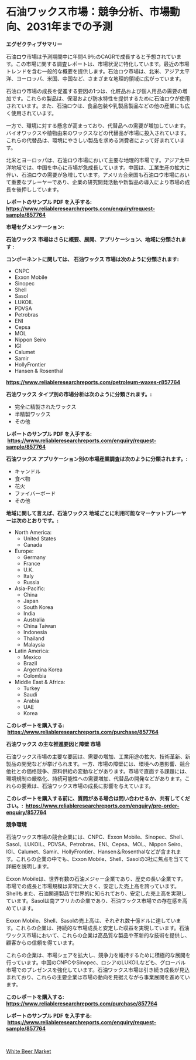 <p><h1>石油ワックス市場：競争分析、市場動向、2031年までの予測</h1></p><p><strong>エグゼクティブサマリー</strong></p>
<p><p>石油ロウ市場は予測期間中に年間4.9％のCAGRで成長すると予想されています。この市場に関する調査レポートは、市場状況に特化しています。最近の市場トレンドを含む一般的な概要を提供します。石油ロウ市場は、北米、アジア太平洋、ヨーロッパ、米国、中国など、さまざまな地理的領域に広がっています。</p><p>石油ロウ市場の成長を促進する要因の1つは、化粧品および個人用品の需要の増加です。これらの製品は、保湿および防水特性を提供するために石油ロウが使用されています。また、石油ロウは、食品包装や乳製品製品などの他の産業にも広く使用されています。</p><p>一方で、環境に対する懸念が高まっており、代替品への需要が増加しています。バイオワックスや植物由来のワックスなどの代替品が市場に投入されています。これらの代替品は、環境にやさしい製品を求める消費者によって好まれています。</p><p>北米とヨーロッパは、石油ロウ市場において主要な地理的市場です。アジア太平洋地域では、中国を中心に市場が急成長しています。中国は、工業生産の拡大に伴い、石油ロウの需要が急増しています。アメリカ合衆国も石油ロウ市場において重要なプレーヤーであり、企業の研究開発活動や新製品の導入により市場の成長を後押ししています。</p></p>
<p><strong>レポートのサンプル PDF を入手する: <a href="https://www.reliableresearchreports.com/enquiry/request-sample/857764">https://www.reliableresearchreports.com/enquiry/request-sample/857764</a></strong></p>
<p><strong>市場セグメンテーション:</strong></p>
<p><strong> 石油ワックス 市場はさらに概要、展開、アプリケーション、地域に分類されます :</strong></p>
<p><strong>コンポーネントに関しては、 石油ワックス 市場は次のように分類されます: &nbsp;</strong></p>
<p><ul><li>CNPC</li><li>Exxon Mobile</li><li>Sinopec</li><li>Shell</li><li>Sasol</li><li>LUKOIL</li><li>PDVSA</li><li>Petrobras</li><li>ENI</li><li>Cepsa</li><li>MOL</li><li>Nippon Seiro</li><li>IGI</li><li>Calumet</li><li>Samir</li><li>HollyFrontier</li><li>Hansen & Rosenthal</li></ul></p>
<p><strong><a href="https://www.reliableresearchreports.com/petroleum-waxes-r857764">https://www.reliableresearchreports.com/petroleum-waxes-r857764</a></strong></p>
<p><strong> 石油ワックス タイプ別の市場分析は次のように分類されます。:</strong></p>
<p><ul><li>完全に精製されたワックス</li><li>半精製ワックス</li><li>その他</li></ul></p>
<p><strong>レポートのサンプル PDF を入手する: &nbsp;<a href="https://www.reliableresearchreports.com/enquiry/request-sample/857764">https://www.reliableresearchreports.com/enquiry/request-sample/857764</a></strong></p>
<p><strong> 石油ワックス アプリケーション別の市場産業調査は次のように分類されます。:</strong></p>
<p><ul><li>キャンドル</li><li>食べ物</li><li>花火</li><li>ファイバーボード</li><li>その他</li></ul></p>
<p><strong>地域に関して言えば、石油ワックス 地域ごとに利用可能なマーケットプレーヤーは次のとおりです。:</strong></p>
<p><ul>
    <li>
        North America:
        <ul>
            <li>United States</li>
            <li>Canada</li>
        </ul>
    </li>
    <li>
        Europe:
        <ul>
            <li>Germany</li>
            <li>France</li>
            <li>U.K.</li>
            <li>Italy</li>
            <li>Russia</li>
        </ul>
    </li>
    <li>
        Asia-Pacific:
        <ul>
            <li>China</li>
            <li>Japan</li>
            <li>South Korea</li>
            <li>India</li>
            <li>Australia</li>
            <li>China Taiwan</li>
            <li>Indonesia</li>
            <li>Thailand</li>
            <li>Malaysia</li>
        </ul>
    </li>
    <li>
        Latin America:
        <ul>
            <li>Mexico</li>
            <li>Brazil</li>
            <li>Argentina Korea</li>
            <li>Colombia</li>
        </ul>
    </li>
    <li>
        Middle East & Africa:
        <ul>
            <li>Turkey</li>
            <li>Saudi</li>
            <li>Arabia</li>
            <li>UAE</li>
            <li>Korea</li>
        </ul>
    </li>
    </ul></p>
<p><strong>このレポートを購入する: &nbsp;<a href="https://www.reliableresearchreports.com/purchase/857764">https://www.reliableresearchreports.com/purchase/857764</a></strong></p>
<p><strong>石油ワックス の主な推進要因と障壁 市場</strong></p>
<p><p>石油ワックス市場の主要な要因は、需要の増加、工業用途の拡大、技術革新、新製品の開発などが挙げられます。一方、市場の障壁には、環境への悪影響、競合他社との価格競争、原料供給の変動などがあります。市場で直面する課題には、環境規制の厳格化、持続可能性への需要増加、代替品の開発などがあります。これらの要素は、石油ワックス市場の成長に影響を与えています。</p></p>
<p><strong>このレポートを購入する前に、質問がある場合は問い合わせるか、共有してください。:&nbsp; <a href="https://www.reliableresearchreports.com/enquiry/pre-order-enquiry/857764">https://www.reliableresearchreports.com/enquiry/pre-order-enquiry/857764</a></strong></p>
<p><strong>競争環境</strong></p>
<p><p>石油ワックス市場の競合企業には、CNPC、Exxon Mobile、Sinopec、Shell、Sasol、LUKOIL、PDVSA、Petrobras、ENI、Cepsa、MOL、Nippon Seiro、IGI、Calumet、Samir、HollyFrontier、Hansen＆Rosenthalなどが含まれます。これらの企業の中でも、Exxon Mobile、Shell、Sasolの3社に焦点を当てて詳細を説明します。</p><p>Exxon Mobileは、世界有数の石油メジャー企業であり、歴史の長い企業です。市場での成長と市場規模は非常に大きく、安定した売上高を誇っています。Shellもまた、石油関連製品で世界的に知られており、安定した売上高を実現しています。Sasolは南アフリカの企業であり、石油ワックス市場での存在感を高めています。</p><p>Exxon Mobile、Shell、Sasolの売上高は、それぞれ数十億ドルに達しています。これらの企業は、持続的な市場成長と安定した収益を実現しています。石油ワックス市場において、これらの企業は高品質な製品や革新的な技術を提供し、顧客からの信頼を得ています。</p><p>これらの企業は、市場シェアを拡大し、競争力を維持するために積極的な展開を行っています。中国のCNPCやSinopec、ロシアのLUKOILなども、グローバル市場でのプレゼンスを強化しています。石油ワックス市場は引き続き成長が見込まれており、これらの主要企業は市場の動向を見据えながら事業展開を進めています。</p></p>
<p><strong>このレポートを購入する: &nbsp; <a href="https://www.reliableresearchreports.com/purchase/857764">https://www.reliableresearchreports.com/purchase/857764</a></strong></p>
<p><strong>レポートのサンプル PDF を入手する: &nbsp;<a href="https://www.reliableresearchreports.com/enquiry/request-sample/857764">https://www.reliableresearchreports.com/enquiry/request-sample/857764</a></strong><strong></strong></p>
<p>&nbsp;</p>
<p><p><a href="https://github.com/AKSHATREPORTPRIME/Market-Research-Report-List-4/blob/main/white-beer-market.md">White Beer Market</a></p></p>